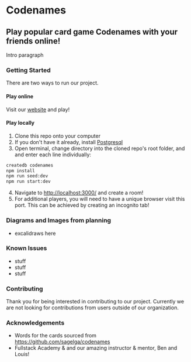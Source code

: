 # Codenames

## Play popular card game Codenames with your friends online!

Intro paragraph

### Getting Started

There are two ways to run our project.

#### Play online

Visit our [website](https://codenames-0nt7.onrender.com) and play!

#### Play locally

1. Clone this repo onto your computer
2. If you don't have it already, install [Postgresql](https://www.postgresql.org/)
3. Open terminal, change directory into the cloned repo's root folder, and and enter each line individually:

```bash
createdb codenames
npm install
npm run seed:dev
npm run start:dev
```

4. Navigate to <http://localhost:3000/> and create a room!
5. For additional players, you will need to have a unique browser visit this port. This can be achieved by creating an incognito tab!

### Diagrams and Images from planning

- excalidraws here

### Known Issues

- stuff
- stuff
- stuff

### Contributing

Thank you for being interested in contributing to our project. Currently we are not looking for contributions from users outside of our organization.

### Acknowledgements

- Words for the cards sourced from <https://github.com/sagelga/codenames>
- Fullstack Academy & and our amazing instructor & mentor, Ben and Louis!
